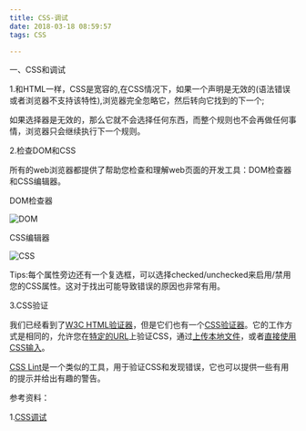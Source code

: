 ```yaml
---
title: CSS-调试
date: 2018-03-18 08:59:57
tags: CSS

---
```


一、CSS和调试

1.和HTML一样，CSS是宽容的,在CSS情况下，如果一个声明是无效的(语法错误或者浏览器不支持该特性),浏览器完全忽略它，然后转向它找到的下一个;

如果选择器是无效的，那么它就不会选择任何东西，而整个规则也不会再做任何事情，浏览器只会继续执行下一个规则。


2.检查DOM和CSS

所有的web浏览器都提供了帮助您检查和理解web页面的开发工具：DOM检查器和CSS编辑器。

DOM检查器

![DOM](DOM.png)

CSS编辑器

![CSS](CSS.png)

Tips:每个属性旁边还有一个复选框，可以选择checked/unchecked来启用/禁用您的CSS属性。这对于找出可能导致错误的原因也非常有用。


3.CSS验证

我们已经看到了[W3C HTML验证器](https://validator.w3.org/)，但是它们也有一个[CSS验证器](http://jigsaw.w3.org/css-validator/)。它的工作方式是相同的，允许您在[特定的URL](http://jigsaw.w3.org/css-validator/#validate_by_uri)上验证CSS，通过[上传本地文件](http://jigsaw.w3.org/css-validator/#validate_by_upload)，或者[直接使用CSS输入](http://jigsaw.w3.org/css-validator/#validate_by_input)。

[CSS Lint](http://csslint.net/)是一个类似的工具，用于验证CSS和发现错误，它也可以提供一些有用的提示并给出有趣的警告。


参考资料：

1.[CSS调试](https://developer.mozilla.org/zh-CN/docs/Learn/CSS/Introduction_to_CSS/Debugging_CSS)